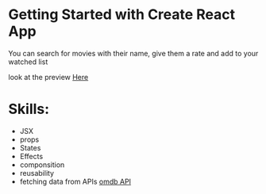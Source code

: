 # Getting Started with Create React App

You can search for movies with their name, give them a rate and add to your watched list

look at the preview [Here](http://mahmoudayman.me/Pop-Corn/)

# Skills:

- JSX
- props
- States
- Effects
- componsition
- reusability
- fetching data from APIs [omdb API](https://www.omdbapi.com/)
